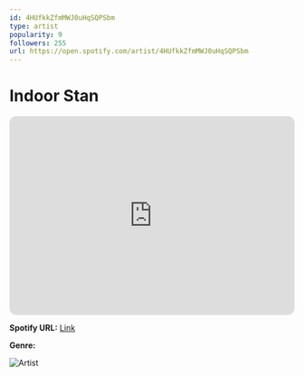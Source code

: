 ```yaml
---
id: 4HUfkkZfmMWJ0uHqSQPSbm
type: artist
popularity: 9
followers: 255
url: https://open.spotify.com/artist/4HUfkkZfmMWJ0uHqSQPSbm
---
```

# Indoor Stan

<iframe style="border-radius:12px" src="https://open.spotify.com/embed/artist/4HUfkkZfmMWJ0uHqSQPSbm" width="100%" height="352" frameBorder="0" allowfullscreen="" allow="autoplay; clipboard-write; encrypted-media; fullscreen; picture-in-picture" loading="lazy"></iframe>

**Spotify URL:** [Link](https://open.spotify.com/artist/4HUfkkZfmMWJ0uHqSQPSbm)

**Genre:** 

![Artist](https://i.scdn.co/image/ab6761610000e5eb9166be49beca01654a9f6b70)
